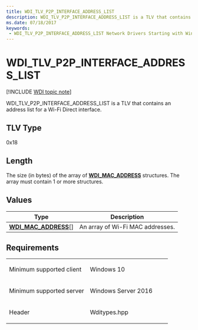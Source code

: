 ```yaml
---
title: WDI_TLV_P2P_INTERFACE_ADDRESS_LIST
description: WDI_TLV_P2P_INTERFACE_ADDRESS_LIST is a TLV that contains an address list for a Wi-Fi Direct interface.
ms.date: 07/18/2017
keywords:
 - WDI_TLV_P2P_INTERFACE_ADDRESS_LIST Network Drivers Starting with Windows Vista
---
```


# WDI\_TLV\_P2P\_INTERFACE\_ADDRESS\_LIST

[!INCLUDE [WDI topic note](../includes/wdi-version-warning.md)]


WDI\_TLV\_P2P\_INTERFACE\_ADDRESS\_LIST is a TLV that contains an address list for a Wi-Fi Direct interface.

## TLV Type


0x18

## Length


The size (in bytes) of the array of [**WDI\_MAC\_ADDRESS**](/windows-hardware/drivers/ddi/dot11wdi/ns-dot11wdi-_wdi_mac_address) structures. The array must contain 1 or more structures.

## Values


| Type                                                  | Description                      |
|-------------------------------------------------------|----------------------------------|
| [**WDI\_MAC\_ADDRESS**](/windows-hardware/drivers/ddi/dot11wdi/ns-dot11wdi-_wdi_mac_address)\[\] | An array of Wi-Fi MAC addresses. |

 

## Requirements

<table>
<colgroup>
<col width="50%" />
<col width="50%" />
</colgroup>
<tbody>
<tr class="odd">
<td><p>Minimum supported client</p></td>
<td><p>Windows 10</p></td>
</tr>
<tr class="even">
<td><p>Minimum supported server</p></td>
<td><p>Windows Server 2016</p></td>
</tr>
<tr class="odd">
<td><p>Header</p></td>
<td>Wditypes.hpp</td>
</tr>
</tbody>
</table>

 

